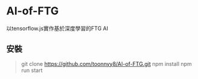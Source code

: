 # AI-of-FTG
以tensorflow.js實作基於深度學習的FTG AI

## 安裝
>git clone https://github.com/toonnyy8/AI-of-FTG.git
>npm install
>npm run start
